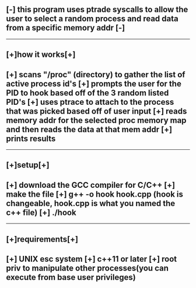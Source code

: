 [-] this program uses ptrade syscalls to allow the user to select a random process and read data from a specific memory addr [-]
----------------------------------------------------------------------------------------

----------------------------------------------------------------------------------------
[+]how it works[+]
----------------------------------------------------------------------------------------

[+] scans "/proc" (directory) to gather the list of active process id's
[+] prompts the user for the PID to hook based off of the 3 random listed PID's
[+] uses ptrace to attach to the process that was picked based off of user input
[+] reads memory addr for the selected proc memory map and then reads the data at that mem addr
[+] prints results
----------------------------------------------------------------------------------------

----------------------------------------------------------------------------------------
[+]setup[+]
----------------------------------------------------------------------------------------

[+] download the GCC compiler for C/C++ 
[+] make the file
[+] g++ -o hook hook.cpp (hook is changeable, hook.cpp is what you named the c++ file)
[+] ./hook 
----------------------------------------------------------------------------------------

----------------------------------------------------------------------------------------
[+]requirements[+]
----------------------------------------------------------------------------------------
[+] UNIX esc system
[+] c++11 or later
[+] root priv to manipulate other processes(you can execute from base user privileges)
----------------------------------------------------------------------------------------
